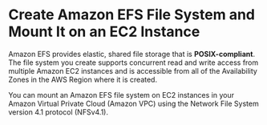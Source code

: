 # Create Amazon EFS File System and Mount It on an EC2 Instance

Amazon EFS provides elastic, shared file storage that is **POSIX-compliant**. The file system you create supports concurrent read and write access from multiple Amazon EC2 instances and is accessible from all of the Availability Zones in the AWS Region where it is created.

You can mount an Amazon EFS file system on EC2 instances in your Amazon Virtual Private Cloud (Amazon VPC) using the Network File System version 4.1 protocol (NFSv4.1).
